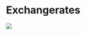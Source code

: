 # Exchangerates
<img src="https://user-images.githubusercontent.com/87754223/174343991-8a4900ab-b76b-4900-91f2-df4d2cbdf7d6.jpg" />
